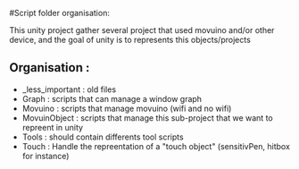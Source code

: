 #Script folder organisation:

This unity project gather several project that used movuino and/or other device, and the goal of unity is to represents this objects/projects

## Organisation :

- _less_important : old files
- Graph : scripts that can manage a window graph
- Movuino : scripts that manage movuino (wifi and no wifi)
- MovuinObject : scripts that manage this sub-project that we want to repreent in unity
- Tools : should contain differents tool scripts
- Touch : Handle the repreentation of a "touch object" (sensitivPen, hitbox for instance)